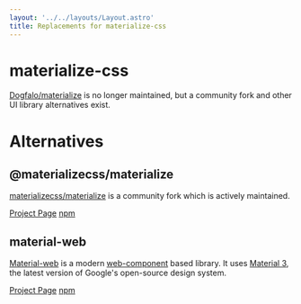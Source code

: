 ```yaml
---
layout: '../../layouts/Layout.astro'
title: Replacements for materialize-css
---
```


# materialize-css

[Dogfalo/materialize](https://github.com/Dogfalo/materialize) is no longer maintained, but a community fork and other UI library alternatives exist.

# Alternatives

## @materializecss/materialize

[materializecss/materialize](https://github.com/materializecss/materialize) is a community fork which is actively maintained.

[Project Page](https://github.com/materializecss/materialize)
[npm](https://www.npmjs.com/package/@materializecss/materialize)

## material-web

[Material-web](https://github.com/material-components/material-web) is a modern [web-component](https://developer.mozilla.org/en-US/docs/Web/Web_Components) based library. It uses [Material 3](https://m3.material.io/), the latest version of Google's open-source design system.

[Project Page](https://github.com/material-components/material-web)
[npm](https://www.npmjs.com/package/@material/web)
